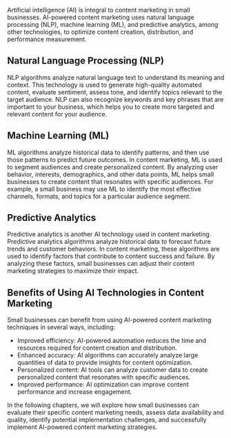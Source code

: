 

Artificial intelligence (AI) is integral to content marketing in small businesses. AI-powered content marketing uses natural language processing (NLP), machine learning (ML), and predictive analytics, among other technologies, to optimize content creation, distribution, and performance measurement.

Natural Language Processing (NLP)
---------------------------------

NLP algorithms analyze natural language text to understand its meaning and context. This technology is used to generate high-quality automated content, evaluate sentiment, assess tone, and identify topics relevant to the target audience. NLP can also recognize keywords and key phrases that are important to your business, which helps you to create more targeted and relevant content for your audience.

Machine Learning (ML)
---------------------

ML algorithms analyze historical data to identify patterns, and then use those patterns to predict future outcomes. In content marketing, ML is used to segment audiences and create personalized content. By analyzing user behavior, interests, demographics, and other data points, ML helps small businesses to create content that resonates with specific audiences. For example, a small business may use ML to identify the most effective channels, formats, and topics for a particular audience segment.

Predictive Analytics
--------------------

Predictive analytics is another AI technology used in content marketing. Predictive analytics algorithms analyze historical data to forecast future trends and customer behaviors. In content marketing, these algorithms are used to identify factors that contribute to content success and failure. By analyzing these factors, small businesses can adjust their content marketing strategies to maximize their impact.

Benefits of Using AI Technologies in Content Marketing
------------------------------------------------------

Small businesses can benefit from using AI-powered content marketing techniques in several ways, including:

* Improved efficiency: AI-powered automation reduces the time and resources required for content creation and distribution.
* Enhanced accuracy: AI algorithms can accurately analyze large quantities of data to provide insights for content optimization.
* Personalized content: AI tools can analyze customer data to create personalized content that resonates with specific audiences.
* Improved performance: AI optimization can improve content performance and increase engagement.

In the following chapters, we will explore how small businesses can evaluate their specific content marketing needs, assess data availability and quality, identify potential implementation challenges, and successfully implement AI-powered content marketing strategies.
